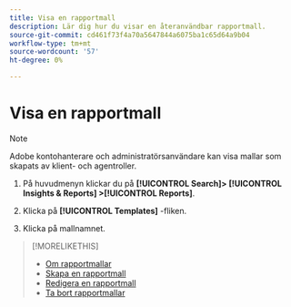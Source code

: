 ```yaml
---
title: Visa en rapportmall
description: Lär dig hur du visar en återanvändbar rapportmall.
source-git-commit: cd461f73f4a70a5647844a6075ba1c65d64a9b04
workflow-type: tm+mt
source-wordcount: '57'
ht-degree: 0%

---
```


# Visa en rapportmall

>[!NOTE]
>
>Adobe kontohanterare och administratörsanvändare kan visa mallar som skapats av klient- och agentroller.

1. På huvudmenyn klickar du på **[!UICONTROL Search]> [!UICONTROL Insights & Reports] >[!UICONTROL Reports]**.

1. Klicka på **[!UICONTROL Templates]** -fliken.

1. Klicka på mallnamnet.

>[!MORELIKETHIS]
>
>* [Om rapportmallar](template-about.md)
>* [Skapa en rapportmall](template-create.md)
>* [Redigera en rapportmall](template-edit.md)
>* [Ta bort rapportmallar](template-delete.md)

